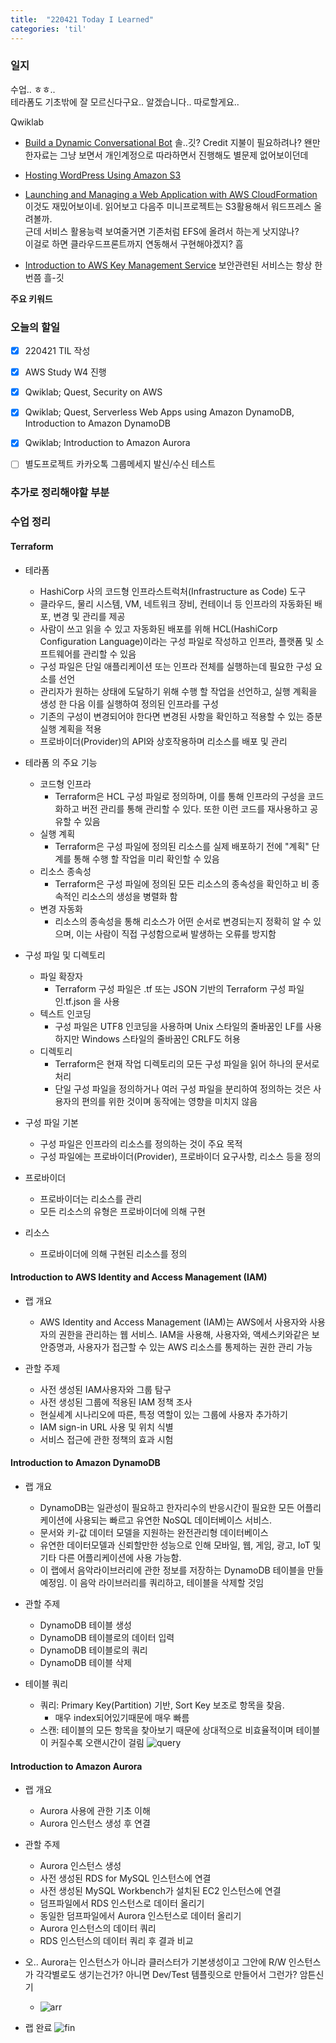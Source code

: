 ```yaml
---
title:  "220421 Today I Learned"
categories: 'til'
---
```

<!-- 
![aas](/assets/til/220328til1.png)

<img src="/assets/til/220328til1.png" width="100%" height="100%"> -->



### 일지

수업.. ㅎㅎ..  
테라폼도 기초밖에 잘 모르신다구요.. 알겠습니다..  따로할게요..   

Qwiklab    
- [Build a Dynamic Conversational Bot](https://amazon.qwiklabs.com/catalog?keywords=Build+a+Dynamic+Conversational+Bot&locale=&solution%5B%5D=any&role%5B%5D=any&skill-badge%5B%5D=any&format%5B%5D=any&level%5B%5D=any&duration%5B%5D=any&language%5B%5D=any)
솔..깃? Credit 지불이 필요하려나? 왠만한자료는 그냥 보면서 개인계정으로 따라하면서 진행해도 별문제 없어보이던데

- [Hosting WordPress Using Amazon S3](https://amazon.qwiklabs.com/focuses/31053?catalog_rank=%7B%22rank%22%3A15%2C%22num_filters%22%3A0%2C%22has_search%22%3Atrue%7D&parent=catalog&search_id=16184696)
- [Launching and Managing a Web Application with AWS CloudFormation](https://amazon.qwiklabs.com/focuses/35262?catalog_rank=%7B%22rank%22%3A21%2C%22num_filters%22%3A0%2C%22has_search%22%3Atrue%7D&parent=catalog&search_id=16184757)
이것도 재밌어보이네. 읽어보고 다음주 미니프로젝트는 S3활용해서 워드프레스 올려볼까.    
근데 서비스 활용능력 보여줄거면 기존처럼 EFS에 올려서 하는게 낫지않나?  
이걸로 하면 클라우드프론트까지 연동해서 구현해야겠지? 흠   

- [Introduction to AWS Key Management Service](https://amazon.qwiklabs.com/focuses/36641?catalog_rank=%7B%22rank%22%3A53%2C%22num_filters%22%3A0%2C%22has_search%22%3Atrue%7D&parent=catalog&search_id=16184779)
보안관련된 서비스는 항상 한번쯤 흘-깃

**주요 키워드**



### 오늘의 할일

- [x] 220421 TIL 작성
- [x] AWS Study W4 진행
- [x] Qwiklab; Quest, Security on AWS
- [x] Qwiklab; Quest, Serverless Web Apps using Amazon DynamoDB, Introduction to Amazon DynamoDB
- [X] Qwiklab; Introduction to Amazon Aurora
- [ ] 별도프로젝트 카카오톡 그룹메세지 발신/수신 테스트



### 추가로 정리해야할 부분



### 수업 정리

#### Terraform

- 테라폼
    - HashiCorp 사의 코드형 인프라스트럭처(Infrastructure as Code) 도구
    - 클라우드, 물리 시스템, VM, 네트워크 장비, 컨테이너 등 인프라의 자동화된 배포, 변경 및 관리를 제공
    - 사람이 쓰고 읽을 수 있고 자동화된 배포를 위해 HCL(HashiCorp Configuration Language)이라는 구성 파일로 작성하고 인프라, 플랫폼 및 소프트웨어를 관리할 수 있음
    - 구성 파일은 단일 애플리케이션 또는 인프라 전체를 실행하는데 필요한 구성 요소를 선언
    - 관리자가 원하는 상태에 도달하기 위해 수행 할 작업을 선언하고, 실행 계획을 생성 한 다음 이를 실행하여 정의된 인프라를 구성
    - 기존의 구성이 변경되어야 한다면 변경된 사항을 확인하고 적용할 수 있는 증분 실행 계획을 적용
    - 프로바이더(Provider)의 API와 상호작용하며 리소스를 배포 및 관리

- 테라폼 의 주요 기능
    - 코드형 인프라
        - Terraform은 HCL 구성 파일로 정의하며, 이를 통해 인프라의 구성을 코드화하고 버전 관리를 통해 관리할 수 있다. 또한 이런 코드를 재사용하고 공유할 수 있음
    - 실행 계획
        - Terraform은 구성 파일에 정의된 리소스를 실제 배포하기 전에 "계획" 단계를 통해 수행 할 작업을 미리 확인할 수 있음
    - 리소스 종속성
        - Terraform은 구성 파일에 정의된 모든 리소스의 종속성을 확인하고 비 종속적인 리소스의 생성을 병렬화 함
    - 변경 자동화
        - 리소스의 종속성을 통해 리소스가 어떤 순서로 변경되는지 정확히 알 수 있으며, 이는 사람이 직접 구성함으로써 발생하는 오류를 방지함

- 구성 파일 및 디렉토리
    - 파일 확장자
        - Terraform 구성 파일은 .tf 또는 JSON 기반의 Terraform 구성 파일인.tf.json 을 사용
    - 텍스트 인코딩
        - 구성 파일은 UTF8 인코딩을 사용하며 Unix 스타일의 줄바꿈인 LF를 사용하지만 Windows 스타일의 줄바꿈인 CRLF도 허용
    - 디렉토리
        - Terraform은 현재 작업 디렉토리의 모든 구성 파일을 읽어 하나의 문서로 처리
        - 단일 구성 파일을 정의하거나 여러 구성 파일을 분리하여 정의하는 것은 사용자의 편의를 위한 것이며 동작에는 영향을 미치지 않음

- 구성 파일 기본
    - 구성 파일은 인프라의 리소스를 정의하는 것이 주요 목적
    - 구성 파일에는 프로바이더(Provider), 프로바이더 요구사항, 리소스 등을 정의

- 프로바이더
    - 프로바이더는 리소스를 관리
    - 모든 리소스의 유형은 프로바이더에 의해 구현

- 리소스
    - 프로바이더에 의해 구현된 리소스를 정의

#### Introduction to AWS Identity and Access Management (IAM)

- 랩 개요   
    - AWS Identity and Access Management (IAM)는 AWS에서 사용자와 사용자의 권한을 관리하는 웹 서비스. IAM을 사용해, 사용자와, 액세스키와같은 보안증명과, 사용자가 접근할 수 있는 AWS 리소스를 통제하는 권한 관리 가능

- 관할 주제
    - 사전 생성된 IAM사용자와 그룹 탐구
    - 사전 생성된 그룹에 적용된 IAM 정책 조사
    - 현실세계 시나리오에 따른, 특정 역할이 있는 그룹에 사용자 추가하기
    - IAM sign-in URL 사용 및 위치 식별
    - 서비스 접근에 관한 정책의 효과 시험

#### Introduction to Amazon DynamoDB

- 랩 개요
    - DynamoDB는 일관성이 필요하고 한자리수의 반응시간이 필요한 모든 어플리케이션에 사용되는 빠르고 유연한 NoSQL 데이터베이스 서비스.
    - 문서와 키-값 데이터 모델을 지원하는 완전관리형 데이터베이스
    - 유연한 데이터모델과 신뢰할만한 성능으로 인해 모바일, 웹, 게임, 광고, IoT 및 기타 다른 어플리케이션에 사용 가능함.
    - 이 랩에서 음악라이브러리에 관한 정보를 저장하는 DynamoDB 테이블을 만들예정임. 이 음악 라이브러리를 쿼리하고, 테이블을 삭제할 것임

- 관할 주제
    - DynamoDB 테이블 생성
    - DynamoDB 테이블로의 데이터 입력
    - DynamoDB 테이블로의 쿼리
    - DynamoDB 테이블 삭제

- 테이블 쿼리
    - 쿼리: Primary Key(Partition) 기반, Sort Key 보조로 항목을 찾음.
        - 매우 index되어있기때문에 매우 빠름
    - 스캔: 테이블의 모든 항목을 찾아보기 때문에 상대적으로 비효율적이며 테이블이 커질수록 오랜시간이 걸림
    ![query](/assets/images/til251.png)

#### Introduction to Amazon Aurora

- 랩 개요
    - Aurora 사용에 관한 기초 이해
    - Aurora 인스턴스 생성 후 연결

- 관할 주제
    - Aurora 인스턴스 생성
    - 사전 생성된 RDS for MySQL 인스턴스에 연결
    - 사전 생성된 MySQL Workbench가 설치된 EC2 인스턴스에 연결
    - 덤프파일에서 RDS 인스턴스로 데이터 올리기
    - 동일한 덤프파일에서 Aurora 인스턴스로 데이터 올리기
    - Aurora 인스턴스의 데이터 쿼리
    - RDS 인스턴스의 데이터 쿼리 후 결과 비교

- 오.. Aurora는 인스턴스가 아니라 클러스터가 기본생성이고 그안에 R/W 인스턴스가 각각별로도 생기는건가? 아니면 Dev/Test 템플릿으로 만들어서 그런가? 암튼신기
    - ![arr](/assets/images/til252.png)

- 랩 완료
    ![fin](/assets/images/til253.png)